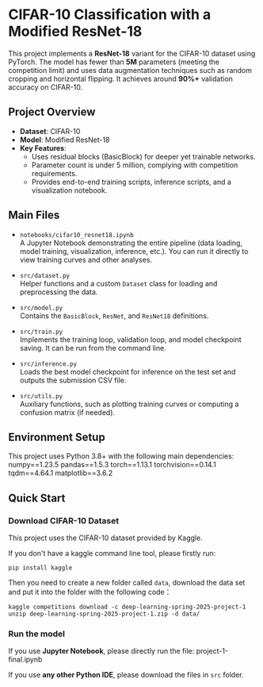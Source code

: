# CIFAR-10 Classification with a Modified ResNet-18

This project implements a **ResNet-18** variant for the CIFAR-10 dataset using PyTorch. The model has fewer than **5M** parameters (meeting the competition limit) and uses data augmentation techniques such as random cropping and horizontal flipping. It achieves around **90%+** validation accuracy on CIFAR-10.

## Project Overview

- **Dataset**: CIFAR-10  
- **Model**: Modified ResNet-18  
- **Key Features**:
  - Uses residual blocks (BasicBlock) for deeper yet trainable networks.
  - Parameter count is under 5 million, complying with competition requirements.
  - Provides end-to-end training scripts, inference scripts, and a visualization notebook.

## Main Files

- `notebooks/cifar10_resnet18.ipynb`  
  A Jupyter Notebook demonstrating the entire pipeline (data loading, model training, visualization, inference, etc.). You can run it directly to view training curves and other analyses.

- `src/dataset.py`  
  Helper functions and a custom `Dataset` class for loading and preprocessing the data.

- `src/model.py`  
  Contains the `BasicBlock`, `ResNet`, and `ResNet18` definitions.

- `src/train.py`  
  Implements the training loop, validation loop, and model checkpoint saving. It can be run from the command line.

- `src/inference.py`  
  Loads the best model checkpoint for inference on the test set and outputs the submission CSV file.

- `src/utils.py`  
  Auxiliary functions, such as plotting training curves or computing a confusion matrix (if needed).

## Environment Setup

This project uses Python 3.8+ with the following main dependencies:
numpy==1.23.5 pandas==1.5.3 torch==1.13.1 torchvision==0.14.1 tqdm==4.64.1 matplotlib==3.6.2

## Quick Start

### Download CIFAR-10 Dataset

This project uses the CIFAR-10 dataset provided by Kaggle. 

If you don't have a kaggle command line tool, please firstly run:
```
pip install kaggle
```

Then you need to create a new folder called `data`, download the data set and put it into the folder with the following code：
```
kaggle competitions download -c deep-learning-spring-2025-project-1
unzip deep-learning-spring-2025-project-1.zip -d data/
```

### Run the model

If you use **Jupyter Notebook**, please directly run the file: project-1-final.ipynb

If you use **any other Python IDE**, please download the files in `src` folder.
